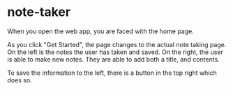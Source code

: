 # note-taker

When you open the web app, you are faced with the home page.  

As you click "Get Started", the page changes to the actual note taking page. On the left is the notes the user has taken and saved. On the right, the user is able to make new notes. They are able to add both a title, and contents.

To save the information to the left, there is a button in the top right which does so.